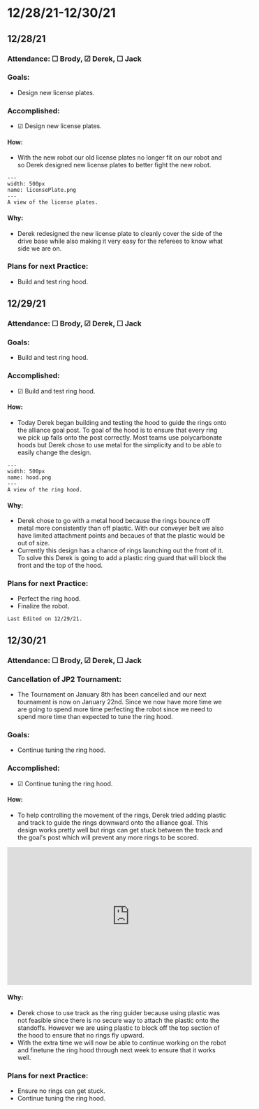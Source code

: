 # 12/28/21-12/30/21
## 12/28/21
### Attendance: &#9744; Brody, &#9745; Derek, &#9744; Jack
### Goals:
- Design new license plates.

### Accomplished:
- &#9745; Design new license plates.

#### How:
- With the new robot our old license plates no longer fit on our robot and so Derek designed new license plates to better fight the new robot.

```{figure} ././_images/december/licensePlate.PNG
---
width: 500px
name: licensePlate.png
---
A view of the license plates.
```

#### Why:
- Derek redesigned the new license plate to cleanly cover the side of the drive base while also making it very easy for the referees to know what side we are on. 

### Plans for next Practice:
- Build and test ring hood.

## 12/29/21
### Attendance: &#9744; Brody, &#9745; Derek, &#9744; Jack
### Goals:
- Build and test ring hood.

### Accomplished:
- &#9745; Build and test ring hood.

#### How:
- Today Derek began building and testing the hood to guide the rings onto the alliance goal post. To goal of the hood is to ensure that every ring we pick up falls onto the post correctly. Most teams use polycarbonate hoods but Derek chose to use metal for the simplicity and to be able to easily change the design. 

```{figure} ././_images/december/hood.PNG
---
width: 500px
name: hood.png
---
A view of the ring hood.
```

#### Why:
- Derek chose to go with a metal hood because the rings bounce off metal more consistently than off plastic. With our conveyer belt we also have limited attachment points and becaues of that the plastic would be out of size.
- Currently this design has a chance of rings launching out the front of it. To solve this Derek is going to add a plastic ring guard that will block the front and the top of the hood.

### Plans for next Practice:
- Perfect the ring hood.
- Finalize the robot.

```{important}
Last Edited on 12/29/21.
```


## 12/30/21
### Attendance: &#9744; Brody, &#9745; Derek, &#9744; Jack
### Cancellation of JP2 Tournament:
- The Tournament on January 8th has been cancelled and our next tournament is now on January 22nd. Since we now have more time we are going to spend more time perfecting the robot since we need to spend more time than expected to tune the ring hood.

### Goals:
- Continue tuning the ring hood.
### Accomplished:
- &#9745; Continue tuning the ring hood.

#### How:
- To help controlling the movement of the rings, Derek tried adding plastic and track to guide the rings downward onto the alliance goal. This design works pretty well but rings can get stuck between the track and the goal's post which will prevent any more rings to be scored.

<iframe width="560" height="315" src="https://www.youtube.com/embed/L3wackASyGY" title="YouTube video player" frameborder="0" allow="accelerometer; autoplay; clipboard-write; encrypted-media; gyroscope; picture-in-picture" allowfullscreen></iframe>

#### Why:
- Derek chose to use track as the ring guider because using plastic was not feasible since there is no secure way to attach the plastic onto the standoffs. However we are using plastic to block off the top section of the hood to ensure that no rings fly upward. 
- With the extra time we will now be able to continue working on the robot and finetune the ring hood  through next week to ensure that it works well. 

### Plans for next Practice:
- Ensure no rings can get stuck.
- Continue tuning the ring hood.
